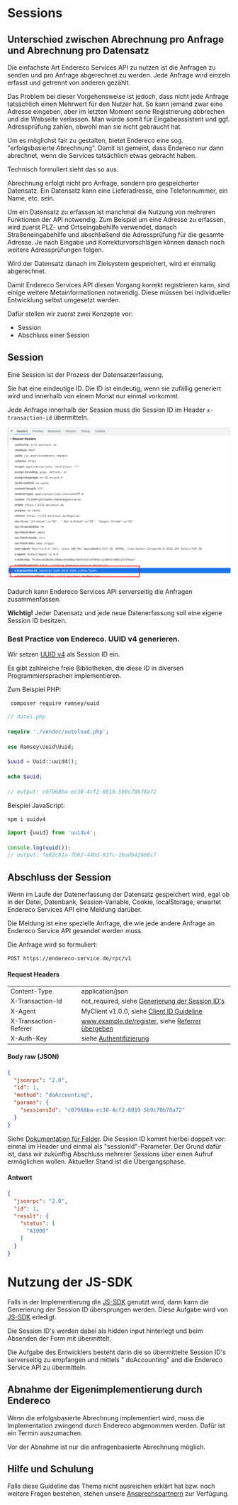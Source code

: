 # Sessions

## Unterschied zwischen Abrechnung pro Anfrage und Abrechnung pro Datensatz

Die einfachste Art Endereco Services API zu nutzen ist die Anfragen zu senden und pro Anfrage abgerechnet zu werden.
Jede Anfrage wird einzeln erfasst und getrennt von anderen gezählt.

Das Problem bei dieser Vorgehensweise ist jedoch, dass nicht jede Anfrage tatsächlich einen Mehrwert für den Nutzer hat.
So kann jemand zwar eine Adresse eingeben, aber im letzten Moment seine Registrierung abbrechen und die Webseite
verlassen. Man würde somit für Eingabeassistent und ggf. Adressprüfung zahlen, obwohl man sie nicht gebraucht hat.

Um es möglichst fair zu gestalten, bietet Endereco eine sog. "erfolgsbasierte Abrechnung". Damit ist gemeint, dass
Endereco nur dann abrechnet, wenn die Services tatsächlich etwas gebracht haben.

Technisch formuliert sieht das so aus.

Abrechnung erfolgt nicht pro Anfrage, sondern pro gespeicherter Datensatz. Ein Datensatz kann eine Lieferadresse, eine
Telefonnummer, ein Name, etc. sein.

Um ein Datensatz zu erfassen ist manchmal die Nutzung von mehreren Funktionen der API notwendig. Zum Beispiel um eine
Adresse zu erfassen, wird zuerst PLZ- und Ortseingabehilfe verwendet, danach Straßeneingabehilfe und abschließend die
Adressprüfung für die gesamte Adresse. Je nach Eingabe und Korrekturvorschlägen können danach noch weitere
Adressprüfungen folgen.

Wird der Datensatz danach im Zielsystem gespeichert, wird er einmalig abgerechnet.

Damit Endereco Services API diesen Vorgang korrekt registrieren kann, sind einige weitere Metainformationen notwendig.
Diese müssen bei individueller Entwicklung selbst umgesetzt werden.

Dafür stellen wir zuerst zwei Konzepte vor:

- Session
- Abschluss einer Session

## Session

Eine Session ist der Prozess der Datensatzerfassung.

Sie hat eine eindeutige ID. Die ID ist eindeutig, wenn sie zufällig generiert wird und innerhalb von einem Monat nur
einmal vorkommt.

Jede Anfrage innerhalb der Session muss die Session ID im Header `x-transaction-id` übermitteln.

![](./imgs/sessionid.png "")

Dadurch kann Endereco Services API serverseitig die Anfragen zusammenfassen.

**Wichtig!** Jeder Datensatz und jede neue Datenerfassung soll eine eigene Session ID besitzen.

### Best Practice von Endereco. UUID v4 generieren.

Wir setzen [UUID v4](https://en.wikipedia.org/wiki/Universally_unique_identifier#Version_4_(random)) als Session ID ein.

Es gibt zahlreiche freie Bibliotheken, die diese ID in diversen Programmiersprachen implementieren.

Zum Beispiel PHP:

```shell
 composer require ramsey/uuid
```

```php
// datei.php

require './vendor/autoload.php';

use Ramsey\Uuid\Uuid;

$uuid = Uuid::uuid4();

echo $uuid;

// output: c07968ba-ec38-4cf2-8819-5b9c70b78a72
```

Beispiel JavaScript:

```shell
npm i uuidv4
```

```javascript
import {uuid} from 'uuidv4';

console.log(uuid());
// output: fe82c91a-7b02-44bd-93fc-1badb42666c7
```

## Abschluss der Session

Wenn im Laufe der Datenerfassung der Datensatz gespeichert wird, egal ob in der Datei, Datenbank, Session-Variable,
Cookie, localStorage, erwartet Endereco Services API eine Meldung darüber.

Die Meldung ist eine spezielle Anfrage, die wie jede andere Anfrage an Endereco Service API gesendet werden muss.

Die Anfrage wird so formuliert:

```
POST https://endereco-service.de/rpc/v1
```

#### Request Headers

|  |  |
|---|---|
| Content-Type| application/json  |
| X-Transaction-Id | not_required, siehe [Generierung der Session ID's](./sessions-guideline.md) |
| X-Agent | MyClient v1.0.0, siehe [Client ID Guideline](./client-id-guideline.md) |
| X-Transaction-Referer | www.example.de/register, siehe [Referrer übergeben](./providing-referrer.md) |
| X-Auth-Key | siehe [Authentifizierung](#authentifizierung) |

#### Body raw (JSON)

```json
{
  "jsonrpc": "2.0",
  "id": 1,
  "method": "doAccounting",
  "params": {
    "sessionsId": "c07968ba-ec38-4cf2-8819-5b9c70b78a72"
  }
}
```

Siehe [Dokumentation für Felder](./fields.md). Die Session ID kommt hierbei doppelt vor: einmal im Header und einmal
als "sessionId"-Parameter. Der Grund dafür ist, dass wir zukünftig Abschluss mehrerer Sessions über einen Aufruf
ermöglichen wollen. Aktueller Stand ist die Übergangsphase.

#### Antwort

```json
{
  "jsonrpc": "2.0",
  "id": 1,
  "result": {
    "status": [
      "A1000"
    ]
  }
}
```

# Nutzung der JS-SDK

Falls in der Implementierung die [JS-SDK](https://github.com/Endereco/js-sdk) genutzt wird, dann kann die Generierung
der Session ID übersprungen werden. Diese Aufgabe wird von [JS-SDK](https://github.com/Endereco/js-sdk) erledigt.

Die Session ID's werden dabei als hidden input hinterlegt und beim Absenden der Form mit übermittelt.

Die Aufgabe des Entwicklers besteht darin die so übermittelte Session ID's serverseitig zu empfangen und mittels "
doAccounting" and die Endereco Service API zu übermitteln.

## Abnahme der Eigenimplementierung durch Endereco

Wenn die erfolgsbasierte Abrechnung implementiert wird, muss die Implementation zwingend durch Endereco abgenommen
werden. Dafür ist ein Termin auszumachen.

Vor der Abnahme ist nur die anfragenbasierte Abrechnung möglich.

## Hilfe und Schulung

Falls diese Guideline das Thema nicht ausreichen erklärt hat bzw. noch weitere Fragen bestehen, stehen
unsere [Ansprechspartnern](./readme.md#Ansprechspartner) zur Verfügung.
